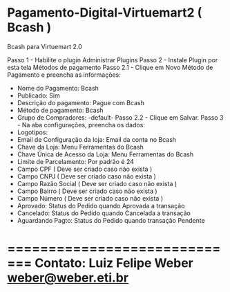 Pagamento-Digital-Virtuemart2 ( Bcash )
=============================

Bcash para Virtuemart 2.0

Passo 1 - Habilite o plugin Administrar Plugins
Passo 2 - Instale Plugin por esta tela Métodos de pagamento
Passo 2.1 - Clique em Novo Método de Pagamento e preencha as informações:
* Nome do Pagamento: Bcash
* Publicado: Sim
* Descrição do pagamento: Pague com Bcash
* Método de pagamento: Bcash
* Grupo de Compradores: -default-
Passo 2.2 - Clique em Salvar.
Passo 3 - Na aba configurações, preencha os dados:
* Logotipos:
* Email de Configuração da loja: Email da conta no Bcash
* Chave da Loja: Menu Ferramentas do Bcash
* Chave Única de Acesso da Loja: Menu Ferramentas do Bcash
* Limite de Parcelamento: Por padrão é 24
* Campo CPF ( Deve ser criado caso não exista )
* Campo CNPJ ( Deve ser criado caso não exista )
* Campo Razão Social ( Deve ser criado caso não exista )
* Campo Bairro ( Deve ser criado caso não exista )
* Campo Número ( Deve ser criado caso não exista )
* Aprovado: Status do Pedido quando Aprovada a transação
* Cancelado: Status do Pedido quando Cancelada a transação
* Aguardando Pagto: Status do Pedido quando transação Pendente

=============================
Contato: Luiz Felipe Weber
weber@weber.eti.br
=============================
